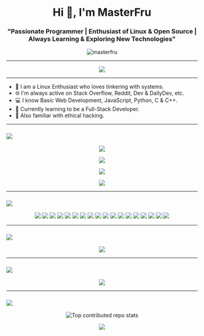 <h1 align="center">Hi 👋, I'm MasterFru</h1>
<h3 align="center">"Passionate Programmer | Enthusiast of Linux & Open Source | Always Learning & Exploring New Technologies"</h3>

<p align="center"> 
  <img src="https://komarev.com/ghpvc/?username=masterfru&label=Profile%20views&color=0e75b6&style=flat" alt="masterfru" />
</p>

---

<p align="center">
  <img src="https://readme-typing-svg.demolab.com/?lines=Hi+There!👋;I+Am+MasterFru;A+Linux+Enthusiast🐧;A+Programming+Enthusiast💻;&font=Poppins">
</p>

---

- 🌱 I am a Linux Enthusiast who loves tinkering with systems.
- 🌐 I'm always active on Stack Overflow, Reddit, Dev & DailyDev, etc.
- 💻 I know Basic Web Development, JavaScript, Python, C & C++.
- 🎯 Currently learning to be a Full-Stack Developer.
- 🔨 Also familiar with ethical hacking.

---

<h3 align="left">
   <img src="https://readme-typing-svg.demolab.com/?lines=📊My+Statistics;&font=Poppins">
</h3>

<p align="center">
  <img src="https://streak-stats.demolab.com/?user=masterfru&theme=tokyonight"/>
</p>
<p align="center">
  <img src="http://github-profile-summary-cards.vercel.app/api/cards/stats?username=masterfru&theme=tokyonight"/>
</p>
<p align="center">
  <img src="http://github-profile-summary-cards.vercel.app/api/cards/profile-details?username=masterfru&theme=tokyonight"/>
</p>
<p align="center">
  <img src="https://github-readme-activity-graph.vercel.app/graph?username=masterfru&theme=tokyo-night"/>
</p>

---

<h3 align="left">
  <img src="https://readme-typing-svg.demolab.com/?lines=💻+Tech+Stack;&font=Poppins">
</h3>

<p align="center">
  <img src="https://img.shields.io/badge/c-%2300599C.svg?style=flat&logo=c&logoColor=white"/>
  <img src="https://img.shields.io/badge/c++-%2300599C.svg?style=flat&logo=c%2B%2B&logoColor=white"/>
  <img src="https://img.shields.io/badge/python-3670A0?style=flat&logo=python&logoColor=ffdd54"/>
  <img src="https://img.shields.io/badge/javascript-%23323330.svg?style=flat&logo=javascript&logoColor=%23F7DF1E"/>
  <img src="https://img.shields.io/badge/typescript-%23007ACC.svg?style=flat&logo=typescript&logoColor=white"/>
  <img src="https://img.shields.io/badge/html5-%23E34F26.svg?style=flat&logo=html5&logoColor=white"/>
  <img src="https://img.shields.io/badge/css3-%231572B6.svg?style=flat&logo=css3&logoColor=white"/>
  <img src="https://img.shields.io/badge/tailwindcss-%2338B2AC.svg?style=flat&logo=tailwind-css&logoColor=white"/>
  <img src="https://img.shields.io/badge/Node.js-6DA55F?style=flat&logo=node.js&logoColor=white"/>
  <img src="https://img.shields.io/badge/NPM-%23CB3837.svg?style=flat&logo=npm&logoColor=white"/>
  <img src="https://img.shields.io/badge/MongoDB-%234ea94b.svg?style=flat&logo=mongodb&logoColor=white"/>
  <img src="https://img.shields.io/badge/Docker-%230db7ed.svg?style=flat&logo=docker&logoColor=white"/>
  <img src="https://img.shields.io/badge/Express.js-%23404d59.svg?style=flat&logo=express&logoColor=%2361DAFB"/>
  <img src="https://img.shields.io/badge/AWS-%23FF9900.svg?style=flat&logo=amazon-aws&logoColor=white"/>
  <img src="https://img.shields.io/badge/Figma-%23F24E1E.svg?style=flat&logo=figma&logoColor=white"/>
  <img src="https://img.shields.io/badge/React-%2320232a.svg?style=flat&logo=react&logoColor=%2361DAFB"/>
  <img src="https://img.shields.io/badge/PostgreSQL-%23316192.svg?style=flat&logo=postgresql&logoColor=white"/>
  <img src="https://img.shields.io/badge/Vercel-%23000000.svg?style=flat&logo=vercel&logoColor=white"/>
</p>

---

<h3 align="left">
  <img src="https://readme-typing-svg.demolab.com/?lines=🏆+GitHub+Trophies;&font=Poppins">
</h3>

<p align="center">
  <img src="https://github-profile-trophy.vercel.app/?username=masterfru&theme=tokyonight&no-frame=false&no-bg=false&margin-w=4"/>
</p>

---

<h3 align="left">
  <img src="https://readme-typing-svg.demolab.com/?lines=✍️+Random+Dev+Quote;&font=Poppins">
</h3>

<p align="center">
  <img src="https://quotes-github-readme.vercel.app/api?type=vetical&theme=tokyonight"/>
</p>

---

<h3 align="left">
  <img src="https://readme-typing-svg.demolab.com/?lines=🔝+Top+Contributed+Repo;&font=Poppins">
</h3>

<p align="center">
  <img src="https://github-contributor-stats.vercel.app/api?username=masterfru&limit=5&theme=tokyonight&combine_all_yearly_contributions=true" alt="Top contributed repo stats"/>
</p>

<p align="center">
  <img src="https://readme-typing-svg.demolab.com/?lines=Thanks+For+Visiting+💖;&font=Poppins">
</p>

